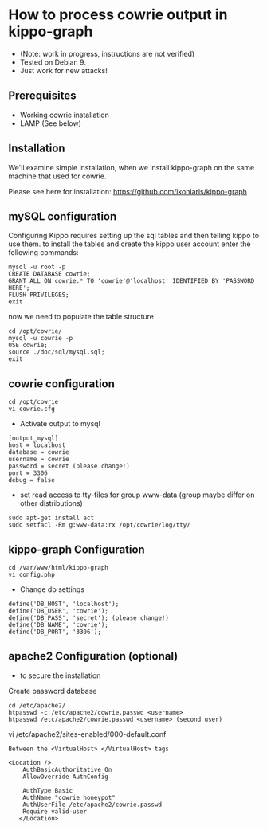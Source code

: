 # How to process cowrie output in kippo-graph

* (Note: work in progress, instructions are not verified)
* Tested on Debian 9.
* Just work for new attacks!


## Prerequisites

* Working cowrie installation
* LAMP (See below)

## Installation

We'll examine simple installation, when we install kippo-graph on the same machine that used for cowrie.

Please see here for installation:
https://github.com/ikoniaris/kippo-graph


## mySQL configuration

Configuring Kippo requires setting up the sql tables and then telling kippo to use them.
to install the tables and create the kippo user account enter the following commands:
```
mysql -u root -p
CREATE DATABASE cowrie;
GRANT ALL ON cowrie.* TO 'cowrie'@'localhost' IDENTIFIED BY 'PASSWORD HERE';
FLUSH PRIVILEGES;
exit
```

now we need to populate the table structure
```
cd /opt/cowrie/
mysql -u cowrie -p
USE cowrie;
source ./doc/sql/mysql.sql;
exit
```

## cowrie configuration
```
cd /opt/cowrie
vi cowrie.cfg
```

* Activate output to mysql
```
[output_mysql]
host = localhost
database = cowrie
username = cowrie
password = secret (please change!)
port = 3306
debug = false
```

* set read access to tty-files for group www-data (group maybe differ on other distributions)
```
sudo apt-get install act
sudo setfacl -Rm g:www-data:rx /opt/cowrie/log/tty/
```

## kippo-graph Configuration
```
cd /var/www/html/kippo-graph
vi config.php
```

* Change db settings
```
define('DB_HOST', 'localhost');
define('DB_USER', 'cowrie');
define('DB_PASS', 'secret'); (please change!)
define('DB_NAME', 'cowrie'); 
define('DB_PORT', '3306');
```

## apache2 Configuration (optional)

* to secure the installation

Create password database
```
cd /etc/apache2/
htpasswd -c /etc/apache2/cowrie.passwd <username>
htpasswd /etc/apache2/cowrie.passwd <username> (second user)
```


vi /etc/apache2/sites-enabled/000-default.conf
```
Between the <VirtualHost> </VirtualHost> tags

<Location />
    AuthBasicAuthoritative On
    AllowOverride AuthConfig

    AuthType Basic
    AuthName "cowrie honeypot"
    AuthUserFile /etc/apache2/cowrie.passwd
    Require valid-user
   </Location>
```

